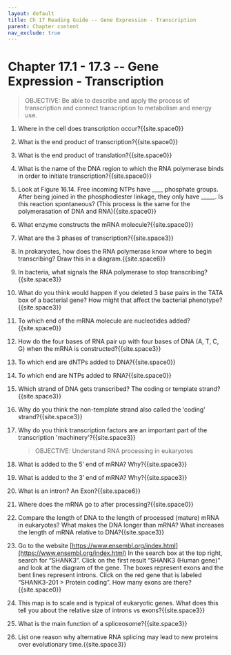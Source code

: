 ```yaml
---
layout: default
title: Ch 17 Reading Guide -- Gene Expression - Transcription
parent: Chapter content
nav_exclude: true
---
```



# Chapter 17.1 - 17.3 -- Gene Expression - Transcription

> OBJECTIVE: Be able to describe and apply the process of transcription and connect transcription to metabolism and energy use.

1. Where in the cell does transcription occur?{{site.space0}}
2. What is the end product of transcription?{{site.space0}}
3. What is the end product of translation?{{site.space0}}
4. What is the name of the DNA region to which the RNA polymerase binds in order to initiate transcription?{{site.space0}}
5. Look at Figure 16.14. Free incoming NTPs have \_\_\_\_ phosphate groups. After being joined in the phosphodiester linkage, they only have \_\_\_\_\_. Is this reaction spontaneous? (This process is the same for the polymerasation of DNA and RNA){{site.space0}}
6. What enzyme constructs the mRNA molecule?{{site.space0}}
7. What are the 3 phases of transcription?{{site.space3}}
8. In prokaryotes, how does the RNA polymerase know where to begin transcribing? Draw this in a diagram.{{site.space6}}
9. In bacteria, what signals the RNA polymerase to stop transcribing?{{site.space3}}
10. What do you think would happen if you deleted 3 base pairs in the TATA box of a bacterial gene? How might that affect the bacterial phenotype?{{site.space3}}
11. To which end of the mRNA molecule are nucleotides added?{{site.space0}}
12. How do the four bases of RNA pair up with four bases of DNA (A, T, C, G) when the mRNA is constructed?{{site.space3}}
13. To which end are dNTPs added to DNA?{{site.space0}}
14. To which end are NTPs added to RNA?{{site.space0}}
15. Which strand of DNA gets transcribed? The coding or template strand?{{site.space3}}
16. Why do you think the non-template strand also called the ‘coding’ strand?{{site.space3}}
17. Why do you think transcription factors are an important part of the transcription 'machinery'?{{site.space3}}

    > OBJECTIVE: Understand RNA processing in eukaryotes

1. What is added to the 5’ end of mRNA? Why?{{site.space3}}
2. What is added to the 3’ end of mRNA? Why?{{site.space3}}
3. What is an intron? An Exon?{{site.space6}}
4. Where does the mRNA go to after processing?{{site.space0}}
5. Compare the length of DNA to the length of processed (mature) mRNA in eukaryotes? What makes the DNA longer than mRNA? What increases the length of mRNA relative to DNA?{{site.space3}}
6. Go to the website [https://www.ensembl.org/index.html](https://www.ensembl.org/index.html)
In the search box at the top right, search for “SHANK3”. Click on the first result “SHANK3 (Human gene)” and look at the diagram of the gene. The boxes represent exons and the bent lines represent introns. Click on the red gene that is labeled “SHANK3-201 > Protein coding”. How many exons are there?{{site.space0}}
7. This map is to scale and is typical of eukaryotic genes. What does this tell you about the relative size of introns vs exons?{{site.space3}}
8. What is the main function of a spliceosome?{{site.space3}}
9. List one reason why alternative RNA splicing may lead to new proteins over evolutionary time.{{site.space3}}
